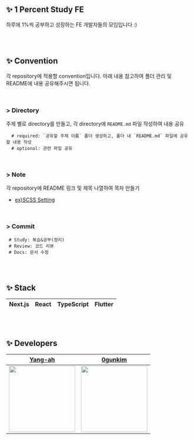 ## ✨ 1 Percent Study FE

하루에 1%씩 공부하고 성장하는 FE 개발자들의 모임입니다 :) 

<br>
<br>


## ✨ Convention
각 repository에 적용할 convention입니다. 아래 내용 참고하여 폴더 관리 및 README에 내용 공유해주시면 됩니다. 

<br>


### > Directory

주제 별로 directory를 만들고, 각 directory에 `README.md` 파일 작성하여 내용 공유


```
  # required: `공유할 주제 이름` 폴더 생성하고, 폴더 내 `README.md` 파일에 공유할 내용 작성
  # optional: 관련 파일 공유
```

<br>

### > Note

각 repository에 README 링크 및 제목 나열하여 목차 만들기

- [ex)SCSS Setting](readme링크)



<br>


### > Commit

```
 # Study: 복습&공부(정리)
 # Review: 코드 리뷰
 # Docs: 문서 수정
```

<br>
<br>


## ✨ Stack

|Next.js|React|TypeScript|Flutter|
|--|--|--|--|

<!-- TODO: ICONS   |Next.js|React|TypeScript|Flutter| -->

<br>
<br>


## ✨ Developers

|[Yang-ah](https://github.com/Yang-ah)|[0gunkim](https://github.com/0gunkim)|
|--|--|
|<img width=180 src="https://github.com/1percent-study-fe/.github/assets/97151214/01350926-3895-4c60-85cf-c9f6d0a420e4"/>|<img width=180 src="https://avatars.githubusercontent.com/u/116594422?v=4" />|




